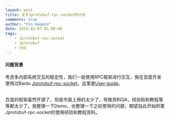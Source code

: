 ```yaml
---
layout: post
title: 关于Jprotobuf-rpc-socket的讨论
comments: true
author: "Yin Haomin"
date: 2018-03-07 01:00:00
tags:
    - Jprotobuf-rpc-socket
    - Jprotobuf
    - 讨论
---
```


#### 问题背景
考虑多内部系统交互的稳定性，我们一般使用RPC框架进行交互，我在百度开发使用过Baidu [Jprotobuf-rpc-socket](https://github.com/baidu/Jprotobuf-rpc-socket)，这里是[User guide](https://github.com/baidu/Jprotobuf-rpc-socket/wiki/User-Guide)。<br><br>

百度的框架虽然开源了，但是市面上用的太少了，导致资料QA，经验贴和教程等等都太少了。我整理一下Demo，也整理一下之前使用的问题，期望自此开始积累Jprotobuf-rpc-socket的使用经验和教程资料。<br>

